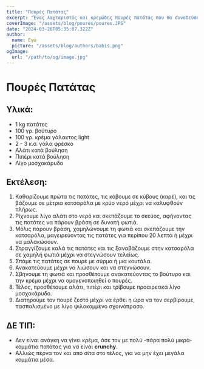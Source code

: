 ```yaml
---
title: "Πουρές Πατάτας"
excerpt: "Ένας λαχταριστός και κρεμώδης πουρές πατάτας που θα συνοδεύσει το φαγητό σας με μοναδική γεύση!"
coverImage: "/assets/blog/poures/poures.JPG"
date: "2024-03-26T05:35:07.322Z"
author:
  name: Εγώ
  picture: "/assets/blog/authors/babis.png"
ogImage:
  url: "/path/to/og/image.jpg"
---
```


# Πουρές Πατάτας

## Υλικά:
- 1 kg πατάτες
- 100 γρ. βούτυρο
- 100 γρ. κρέμα γάλακτος light
- 2 - 3 κ.σ. γάλα φρέσκο
- Αλάτι κατά βούληση
- Πιπέρι κατά βούληση
- Λίγο μοσχοκάρυδο

## Εκτέλεση:
1. Καθαρίζουμε πρώτα τις πατάτες, τις κόβουμε σε κύβους (καρέ), και τις βάζουμε σε μέτρια κατσαρόλα με κρύο νερό μέχρι να καλυφθούν πλήρως.
2. Ρίχνουμε λίγο αλάτι στο νερό και σκεπάζουμε το σκεύος, αφήνοντας τις πατάτες να πάρουν βράση σε δυνατή φωτιά.
3. Μόλις πάρουν βράση, χαμηλώνουμε τη φωτιά και σκεπάζουμε την κατσαρόλα, μαγειρεύοντας τις πατάτες για περίπου 20 λεπτά ή μέχρι να μαλακώσουν.
4. Στραγγίζουμε καλά τις πατάτες και τις ξαναβάζουμε στην κατσαρόλα σε χαμηλή φωτιά μέχρι να στεγνώσουν τελείως.
5. Σπάμε τις πατάτες σε πουρέ με σύρμα ή μια κουτάλα.
6. Ανακατεύουμε μέχρι να λιώσουν και να στεγνώσουν.
7. Σβήνουμε τη φωτιά και προσθέτουμε ανακατεύοντας το βούτυρο και την κρέμα μέχρι να ομογενοποιηθεί ο πουρές.
8. Τέλος, προσθέτουμε αλάτι, πιπέρι και τρίβουμε προαιρετικά λίγο μοσχοκάρυδο.
9. Διατηρούμε τον πουρέ ζεστό μέχρι να έρθει η ώρα να τον σερβίρουμε, πασπαλισμένο με λίγο ψιλοκομμένο σχοινόπρασο.

## ΔΕ ΤΙΠ:
- Δεν είναι ανάγκη να γίνει κρέμα, άσε τον με πολύ -πάρα πολύ μικρά- κομμάτια πατάτας για να είναι **crunchy**.
- Αλλιώς πέρνα τον και από  σίτα στο τέλος, για να μην έχει μεγάλα κομμάτια μέσα.